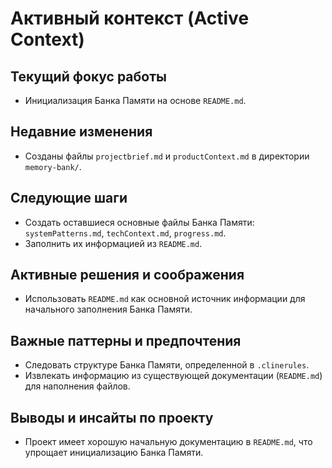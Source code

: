 # Активный контекст (Active Context)

## Текущий фокус работы

- Инициализация Банка Памяти на основе `README.md`.

## Недавние изменения

- Созданы файлы `projectbrief.md` и `productContext.md` в директории `memory-bank/`.

## Следующие шаги

- Создать оставшиеся основные файлы Банка Памяти: `systemPatterns.md`, `techContext.md`, `progress.md`.
- Заполнить их информацией из `README.md`.

## Активные решения и соображения

- Использовать `README.md` как основной источник информации для начального заполнения Банка Памяти.

## Важные паттерны и предпочтения

- Следовать структуре Банка Памяти, определенной в `.clinerules`.
- Извлекать информацию из существующей документации (`README.md`) для наполнения файлов.

## Выводы и инсайты по проекту

- Проект имеет хорошую начальную документацию в `README.md`, что упрощает инициализацию Банка Памяти.

